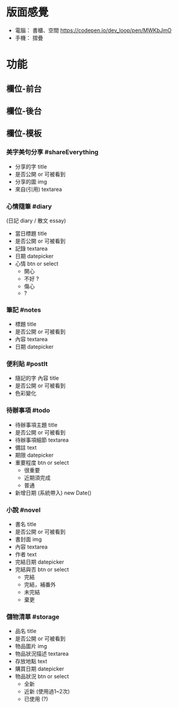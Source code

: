 # 版面感覺
- 電腦： 書櫃、空間
https://codepen.io/dev_loop/pen/MWKbJmO
- 手機： 摺疊

# 功能
## 欄位-前台

## 欄位-後台

## 欄位-模板

### 美字美句分享 #shareEverything
 - 分享的字 title 
 - 是否公開 or 可被看到
 - 分享的圖 img
 - 來自(引用) textarea


### 心情隨筆 #diary
(日記 diary / 散文 essay)
 - 當日標題 title 
 - 是否公開 or 可被看到
 - 記錄 textarea
 - 日期 datepicker
 - 心情 btn or select
   - 開心
   - 不好 ?
   - 傷心
   - ?

### 筆記 #notes
 - 標題 title
 - 是否公開 or 可被看到
 - 內容 textarea
 - 日期 datepicker


### 便利貼 #postIt
 - 隨記的字 內容 title
 - 是否公開 or 可被看到
 - 色彩變化


### 待辦事項 #todo
 - 待辦事項主題 title 
 - 是否公開 or 可被看到
 - 待辦事項細節 textarea
 - 備註 text
 - 期限 datepicker
 - 重要程度 btn or select
   - 很重要
   - 近期須完成
   - 普通  
 - 新增日期 (系統帶入) new Date()


### 小說 #novel
 - 書名 title
 - 是否公開 or 可被看到
 - 書封面 img
 - 內容 textarea
 - 作者 text
 - 完結日期 datepicker
 - 完結與否 btn or select
   - 完結
   - 完結，補番外
   - 未完結
   - 棄更


### 儲物清單 #storage
 - 品名 title
 - 是否公開 or 可被看到
 - 物品圖片 img
 - 物品狀況描述 textarea
 - 存放地點 text
 - 購買日期 datepicker
 - 物品狀況 btn or select
   - 全新
   - 近新 (使用過1~2次)
   - 已使用 (?)